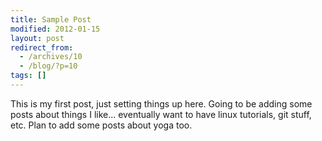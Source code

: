 ```yaml
---
title: Sample Post
modified: 2012-01-15
layout: post
redirect_from:
  - /archives/10
  - /blog/?p=10
tags: []
---
```



This is my first post, just setting things up here. Going to be adding some posts about things I like... eventually want to have linux tutorials, git stuff, etc. Plan to add some posts about yoga too.
